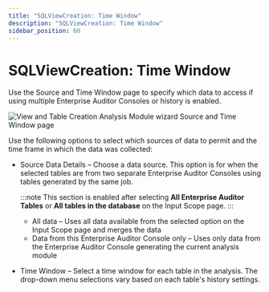 ```yaml
---
title: "SQLViewCreation: Time Window"
description: "SQLViewCreation: Time Window"
sidebar_position: 60
---
```


# SQLViewCreation: Time Window

Use the Source and Time Window page to specify which data to access if using multiple Enterprise
Auditor Consoles or history is enabled.

![View and Table Creation Analysis Module wizard Source and Time Window page](/img/product_docs/accessanalyzer/11.6/admin/analysis/sqlviewcreation/timewindow.webp)

Use the following options to select which sources of data to permit and the time frame in which the
data was collected:

- Source Data Details – Choose a data source. This option is for when the selected tables are from
  two separate Enterprise Auditor Consoles using tables generated by the same job.

    :::note
    This section is enabled after selecting **All Enterprise Auditor Tables** or **All
    tables in the database** on the Input Scope page.
    :::


    - All data – Uses all data available from the selected option on the Input Scope page and merges
      the data
    - Data from this Enterprise Auditor Console only – Uses only data from the Enterprise Auditor
      Console generating the current analysis module

- Time Window – Select a time window for each table in the analysis. The drop-down menu selections
  vary based on each table's history settings.
